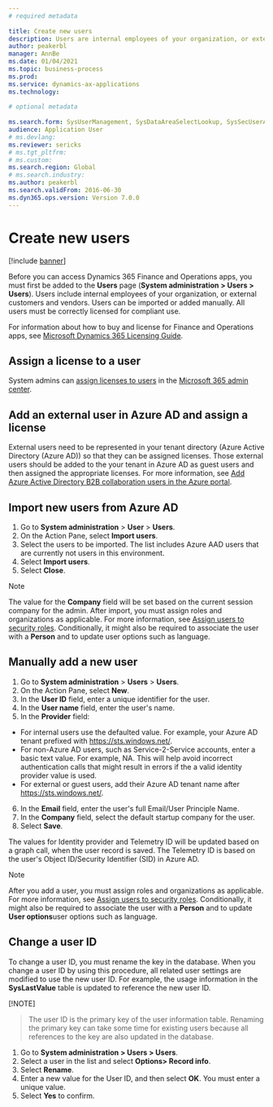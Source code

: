 ```yaml
--- 
# required metadata 
 
title: Create new users
description: Users are internal employees of your organization, or external customers and vendors, who require access to the system to perform their jobs. 
author: peakerbl
manager: AnnBe 
ms.date: 01/04/2021
ms.topic: business-process 
ms.prod:  
ms.service: dynamics-ax-applications 
ms.technology:  
 
# optional metadata 
 
ms.search.form: SysUserManagement, SysDataAreaSelectLookup, SysSecUserAddRoles, SysUserMSODSUserImport   
audience: Application User 
# ms.devlang:  
ms.reviewer: sericks
# ms.tgt_pltfrm:  
# ms.custom:  
ms.search.region: Global
# ms.search.industry: 
ms.author: peakerbl
ms.search.validFrom: 2016-06-30 
ms.dyn365.ops.version: Version 7.0.0 
---
```

# Create new users

[!include [banner](../../includes/banner.md)]

Before you can access Dynamics 365 Finance and Operations apps, you must first be added to the **Users** page (**System administration \> Users \> Users**). Users include internal employees of your organization, or external customers and vendors. Users can be imported or added manually. All users must be correctly licensed for compliant use.

For information about how to buy and license for Finance and Operations apps, see [Microsoft Dynamics 365 Licensing Guide](https://go.microsoft.com/fwlink/?LinkId=866544&amp;clcid=0x409).

## Assign a license to a user
System admins can [assign licenses to users](https://docs.microsoft.com/office365/admin/subscriptions-and-billing/assign-licenses-to-users?view=o365-worldwide) in the [Microsoft 365 admin center](https://docs.microsoft.com/office365/admin/admin-overview/about-the-admin-center?view=o365-worldwide).

## Add an external user in Azure AD and assign a license 
External users need to be represented in your tenant directory (Azure Active Directory (Azure AD)) so that they can be assigned licenses. Those external users should be added to the your tenant in Azure AD as guest users and then assigned the appropriate licenses. For more information, see [Add Azure Active Directory B2B collaboration users in the Azure portal](https://docs.microsoft.com/azure/active-directory/b2b/add-users-administrator).

## Import new users from Azure AD 
1. Go to **System administration** \> **User** \> **Users**.
2. On the Action Pane, select **Import users**.
3. Select the users to be imported. The list includes Azure AAD users that are currently not users in this environment.
4. Select **Import users**.
5. Select **Close**.

> [!NOTE]
> The value for the **Company** field will be set based on the current session company for the admin. After import, you must assign roles and organizations as applicable. For more information, see [Assign users to security roles](assign-users-security-roles.md). Conditionally, it might also be required to associate the user with a **Person** and to update user options such as language.

## Manually add a new user
1. Go to **System administration** \> **Users** \> **Users**.
2. On the Action Pane, select **New**.
3. In the **User ID** field, enter a unique identifier for the user.   
4. In the **User name** field, enter the user's name.  
5. In the **Provider** field:
 - For internal users use the defaulted value. For example, your Azure AD tenant prefixed with https://sts.windows.net/.  
 - For non-Azure AD users, such as Service-2-Service accounts, enter a basic text value. For example, NA. This will help avoid incorrect authentication calls that might result in errors if the a valid identity provider value is used.  
 - For external or guest users, add their Azure AD tenant name after https://sts.windows.net/.
6. In the **Email** field, enter the user's full Email/User Principle Name.  
7. In the **Company** field, select the default startup company for the user. 
8. Select **Save**.

The values for Identity provider and Telemetry ID will be updated based on a graph call, when the user record is saved. The Telemetry ID is based on the user's Object ID/Security Identifier (SID) in Azure AD.

> [!NOTE]
> After you add a user, you must assign roles and organizations as applicable. For more information, see [Assign users to security roles](assign-users-security-roles.md). Conditionally, it might also be required to associate the user with a **Person** and to update **User options**user options such as language.

## Change a user ID
To change a user ID, you must rename the key in the database. When you change a user ID by using this procedure, all related user settings are modified to use the new user ID. For example, the usage information in the **SysLastValue** table is updated to reference the new user ID.

[!NOTE]
> The user ID is the primary key of the user information table. Renaming the primary key can take some time for existing users because all references to the key are also updated in the database. 

1. Go to **System administration \> Users \> Users**.
2. Select a user in the list and select **Options\> Record info**.
3. Select **Rename**.
4. Enter a new value for the User ID, and then select **OK**. You must enter a unique value.
5. Select **Yes** to confirm.
